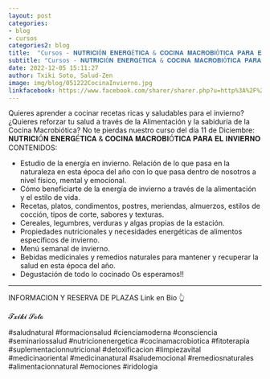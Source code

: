 ```yaml
---
layout: post
categories:
- blog
- cursos
categories2: blog
title:  "Cursos - 𝐍𝐔𝐓𝐑𝐈𝐂𝐈Ó𝐍 𝐄𝐍𝐄𝐑𝐆É𝐓𝐈𝐂𝐀 & 𝐂𝐎𝐂𝐈𝐍𝐀 𝐌𝐀𝐂𝐑𝐎𝐁𝐈Ó𝐓𝐈𝐂𝐀 𝐏𝐀𝐑𝐀 𝐄𝐋 𝐈𝐍𝐕𝐈𝐄𝐑𝐍𝐎 "  
subtitle: "Cursos - 𝐍𝐔𝐓𝐑𝐈𝐂𝐈Ó𝐍 𝐄𝐍𝐄𝐑𝐆É𝐓𝐈𝐂𝐀 & 𝐂𝐎𝐂𝐈𝐍𝐀 𝐌𝐀𝐂𝐑𝐎𝐁𝐈Ó𝐓𝐈𝐂𝐀 𝐏𝐀𝐑𝐀 𝐄𝐋 𝐈𝐍𝐕𝐈𝐄𝐑𝐍𝐎 "
date: 2022-12-05 15:11:27
author: Txiki Soto, Salud-Zen
image: img/blog/051222CocinaInvierno.jpg
linkfacebook: https://www.facebook.com/sharer/sharer.php?u=http%3A%2F%2Fwww.salud-zen.com%2Fblog%2Fcursos%2F2022%2F12%2F05%2Fcursos-cocina-invierno.html&amp;src=sdkpreparse
---
```

Quieres aprender a cocinar recetas ricas y saludables para el invierno?   
¿Quieres reforzar tu salud a través de la Alimentación y la sabiduría de la Cocina Macrobiótica?
No te pierdas nuestro curso del día 11 de Diciembre:
𝐍𝐔𝐓𝐑𝐈𝐂𝐈Ó𝐍 𝐄𝐍𝐄𝐑𝐆É𝐓𝐈𝐂𝐀 & 𝐂𝐎𝐂𝐈𝐍𝐀 𝐌𝐀𝐂𝐑𝐎𝐁𝐈Ó𝐓𝐈𝐂𝐀 𝐏𝐀𝐑𝐀 𝐄𝐋 𝐈𝐍𝐕𝐈𝐄𝐑𝐍𝐎
CONTENIDOS:
- Estudio de la energía en invierno. Relación de lo que pasa en la naturaleza en esta época del año con lo que pasa dentro de nosotros a nivel físico, mental y emocional.
- Cómo beneficiarte de la energía de invierno a través de la alimentación y el estilo de vida.
- Recetas, platos, condimentos, postres, meriendas, almuerzos, estilos de cocción, tipos de corte, sabores y texturas.
- Cereales, legumbres, verduras y algas propias de la estación.
- Propiedades nutricionales y necesidades energéticas de alimentos específicos de invierno.
- Menú semanal de invierno.
- Bebidas medicinales y remedios naturales para mantener y recuperar la salud en esta época del año.
- Degustación de todo lo cocinado
Os esperamos!!
-----------------------------------
INFORMACION Y RESERVA DE PLAZAS
Link en Bio 👆

𝓣𝔁𝓲𝓴𝓲 𝓢𝓸𝓽𝓸
  
#saludnatural #formacionsalud #cienciamoderna #consciencia #seminariossalud #nutricionenergetica #cocinamacrobiotica #fitoterapia #suplementacionnutricional #detoxificacion #limpiezavital #medicinaoriental #medicinanatural #saludemocional #remediosnaturales #alimentacionnatural #emociones #iridologia

